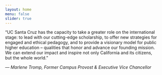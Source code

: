 ```yaml
---
layout: home
menu: false
slider: true
---
```

“UC Santa Cruz has the capacity to take a greater role on the international stage: to lead with our cutting-edge scholarship, to offer new strategies for engaged and ethical pedagogy, and to provide a visionary model for public higher education – qualities that honor and advance our founding mission. We can extend our impact and inspire not only California and its citizens, but the whole world.”

_— Marlene Tromp, Former Campus Provost &amp; Executive Vice Chancellor_
